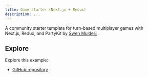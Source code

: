 ```yaml
---
title: Game starter (Next.js + Redux)
description: ...
---
```


A community starter template for turn-based multiplayer games with Next.js, Redux, and PartyKit by [Swen Mulderij](https://twitter.com/Swendude).

## Explore

Explore this example:

- [GitHub repository](https://github.com/Swendude/partykit-starter)
